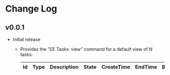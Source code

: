 # Change Log

## v0.0.1

- Initial release
    - Provides the "EE Tasks: view" command for a default view of N tasks:

        | Id | Type | Description | State | CreateTime | EndTime | BatchEECU |  
        | --- | --- | --- | --- | --- | --- | --- |  

